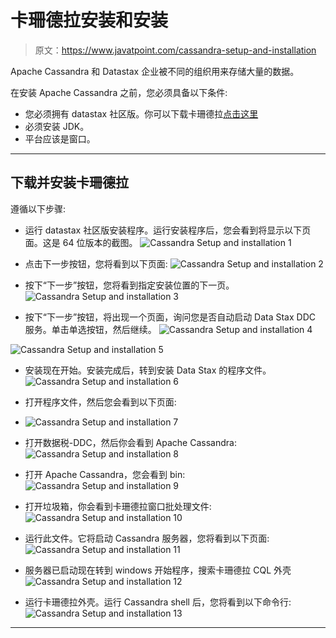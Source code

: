 # 卡珊德拉安装和安装

> 原文：<https://www.javatpoint.com/cassandra-setup-and-installation>

Apache Cassandra 和 Datastax 企业被不同的组织用来存储大量的数据。

在安装 Apache Cassandra 之前，您必须具备以下条件:

*   您必须拥有 datastax 社区版。你可以下载卡珊德拉[点击这里](https://cassandra.apache.org/download/)
*   必须安装 JDK。
*   平台应该是窗口。

* * *

## 下载并安装卡珊德拉

遵循以下步骤:

*   运行 datastax 社区版安装程序。运行安装程序后，您会看到将显示以下页面。这是 64 位版本的截图。
![Cassandra Setup and installation 1](img/c3f9bb57773560b109f964705c66100c.png)

*   点击下一步按钮，您将看到以下页面:
![Cassandra Setup and installation 2](img/70173332ddc1738e322b47680d12ef53.png)

*   按下“下一步”按钮，您将看到指定安装位置的下一页。
![Cassandra Setup and installation 3](img/2ec737439e776e47da5b27e78fdc86d5.png)

*   按下“下一步”按钮，将出现一个页面，询问您是否自动启动 Data Stax DDC 服务。单击单选按钮，然后继续。
![Cassandra Setup and installation 4](img/56f073e07644cf8d73829795f062c3f4.png)

![Cassandra Setup and installation 5](img/5ee64e5660bf29aa7729b6ec3695531f.png)

*   安装现在开始。安装完成后，转到安装 Data Stax 的程序文件。
![Cassandra Setup and installation 6](img/ce00d255e15a48a3f1021c2c8bf2a3ff.png)

*   打开程序文件，然后您会看到以下页面:
*   ![Cassandra Setup and installation 7](img/56b65af3e2f2414a8b905e03cd799959.png)

*   打开数据税-DDC，然后你会看到 Apache Cassandra:
![Cassandra Setup and installation 8](img/40e15526a7af8a39c8c8aeacd61ce6d7.png)

*   打开 Apache Cassandra，您会看到 bin:
![Cassandra Setup and installation 9](img/af0d7256059799334359f6bf2a1cf29f.png)

*   打开垃圾箱，你会看到卡珊德拉窗口批处理文件:
![Cassandra Setup and installation 10](img/97166461c6dda086c6bf8399c4237e9b.png)

*   运行此文件。它将启动 Cassandra 服务器，您将看到以下页面:
![Cassandra Setup and installation 11](img/097a6d98090f0d9663dc56cde15f1a24.png)

*   服务器已启动现在转到 windows 开始程序，搜索卡珊德拉 CQL 外壳
![Cassandra Setup and installation 12](img/5fd72b20266d407fab259c6e500c83fc.png)

*   运行卡珊德拉外壳。运行 Cassandra shell 后，您将看到以下命令行:
![Cassandra Setup and installation 13](img/5d316e03d62ca3aa3faf4179b647c45b.png)

* * *